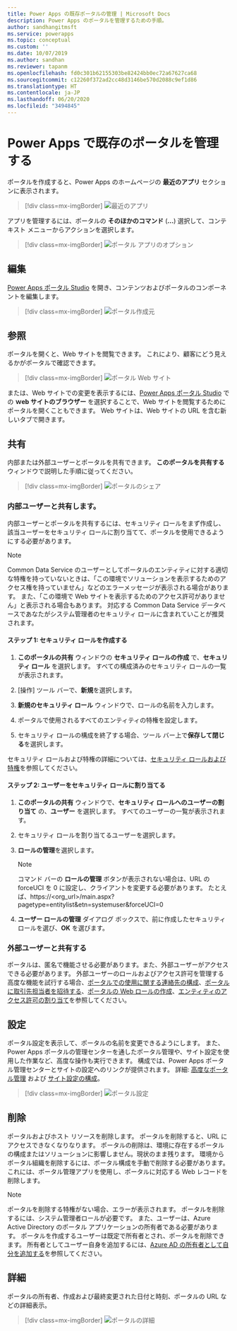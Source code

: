 ```yaml
---
title: Power Apps の既存ポータルの管理 | Microsoft Docs
description: Power Apps のポータルを管理するための手順。
author: sandhangitmsft
ms.service: powerapps
ms.topic: conceptual
ms.custom: ''
ms.date: 10/07/2019
ms.author: sandhan
ms.reviewer: tapanm
ms.openlocfilehash: fd0c301b62155303be82424bb0ec72a67627ca68
ms.sourcegitcommit: c12260f372ad2cc48d3146be570d2088c9ef1d86
ms.translationtype: HT
ms.contentlocale: ja-JP
ms.lasthandoff: 06/20/2020
ms.locfileid: "3494845"
---
```

# <a name="manage-existing-portals-in-power-apps"></a>Power Apps で既存のポータルを管理する

ポータルを作成すると、Power Apps のホームページの **最近のアプリ** セクションに表示されます。

> [!div class=mx-imgBorder]
> ![最近のアプリ](media/recent-apps.png "最近のアプリ")  

アプリを管理するには、ポータルの **そのほかのコマンド** (**…**) 選択して、コンテキスト メニューからアクションを選択します。

> [!div class=mx-imgBorder]
> ![ポータル アプリのオプション](media/portal-app-options.png "ポータル アプリのオプション")  

## <a name="edit"></a>編集

[Power Apps ポータル Studio](portal-designer-anatomy.md) を開き、コンテンツおよびポータルのコンポーネントを編集します。  

> [!div class=mx-imgBorder]
> ![ポータル作成元](media/portal-maker.png "ポータル作成元")  

## <a name="browse"></a>参照

ポータルを開くと、Web サイトを閲覧できます。 これにより、顧客にどう見えるかがポータルで確認できます。

> [!div class=mx-imgBorder]
> ![ポータル Web サイト](media/portal-website.png "ポータル Web サイト")  

または、Web サイトでの変更を表示するには、[Power Apps ポータル Studio](portal-designer-anatomy.md) での  **ｗeb サイトのブラウザー** を選択することで、Web サイトを閲覧するためにポータルを開くこともできます。 Web サイトは、Web サイトの URL を含む新しいタブで開きます。

## <a name="share"></a>共有

内部または外部ユーザーとポータルを共有できます。 **このポータルを共有する** ウィンドウで説明した手順に従ってください。

> [!div class=mx-imgBorder]
> ![ポータルのシェア](media/share-portal.png "ポータルを共有する")  

### <a name="share-with-internal-users"></a>内部ユーザーと共有します。

内部ユーザーとポータルを共有するには、セキュリティ ロールをまず作成し、該当ユーザーをセキュリティ ロールに割り当てて、ポータルを使用できるようにする必要があります。

> [!NOTE]
> Common Data Service のユーザーとしてポータルのエンティティに対する適切な特権を持っていないときは、「この環境でソリューションを表示するためのアクセス権を持っていません」などのエラーメッセージが表示される場合があります。 また、「この環境で Web サイトを表示するためのアクセス許可がありません」と表示される場合もあります。 対応する Common Data Service データベースであなたがシステム管理者のセキュリティ ロールに含まれていことが推奨されます。

#### <a name="step-1-create-a-security-role"></a>ステップ 1: セキュリティ ロールを作成する

1.  **このポータルの共有** ウィンドウの **セキュリティ ロールの作成** で、**セキュリティ ロール** を選択します。 すべての構成済みのセキュリティ ロールの一覧が表示されます。

2.  [操作] ツール バーで、**新規**を選択します。

3.  **新規のセキュリティ ロール** ウィンドウで、ロールの名前を入力します。

4.  ポータルで使用されるすべてのエンティティの特権を設定します。

5.  セキュリティ ロールの構成を終了する場合、ツール バー上で**保存して閉じる**を選択します。

セキュリティ ロールおよび特権の詳細については、[セキュリティ ロールおよび特権](https://docs.microsoft.com/power-platform/admin/security-roles-privileges)を参照してください。

#### <a name="step-2-assign-users-to-the-security-role"></a>ステップ 2: ユーザーをセキュリティ ロールに割り当てる

1.  **このポータルの共有** ウィンドウで、**セキュリティ ロールへのユーザーの割り当て** の、**ユーザー** を選択します。 すべてのユーザーの一覧が表示されます。

2.  セキュリティ ロールを割り当てるユーザーを選択します。

3.  **ロールの管理**を選択します。

    > [!NOTE]
    > コマンド バーの **ロールの管理** ボタンが表示されない場合は、URL の forceUCI を 0 に設定し、クライアントを変更する必要があります。 たとえば、https://&lt;org\_url&gt;/main.aspx?pagetype=entitylist&etn=systemuser&forceUCI=0

4.  **ユーザー ロールの管理** ダイアログ ボックスで、前に作成したセキュリティ ロールを選び、**OK** を選びます。

### <a name="share-with-external-users"></a>外部ユーザーと共有する

ポータルは、匿名で機能させる必要があります。また、外部ユーザーがアクセスできる必要があります。 外部ユーザーのロールおよびアクセス許可を管理する高度な機能を試行する場合、[ポータルでの使用に関する連絡先の構成](configure/configure-contacts.md)、[ポータルに取引先担当者を招待する](configure/invite-contacts.md)、[ポータルの Web ロールの作成](configure/create-web-roles.md)、[エンティティのアクセス許可の割り当て](configure/assign-entity-permissions.md)を参照してください。  

## <a name="settings"></a>設定

ポータル設定を表示して、ポータルの名前を変更できるようにします。 また、Power Apps ポータルの管理センターを通したポータル管理や、サイト設定を使用した作業など、高度な操作も実行できます。 構成では、Power Apps ポータル管理センターとサイトの設定へのリンクが提供されます。 詳細: [高度なポータル管理](admin/admin-overview.md) および [サイト設定の構成](configure/configure-site-settings.md)。  

> [!div class=mx-imgBorder]
> ![ポータル設定](media/portal-settings.png "ポータル設定")  

## <a name="delete"></a>削除

ポータルおよびホスト リソースを削除します。 ポータルを削除すると、URL にアクセスできなくなりなります。 ポータルの削除は、環境に存在するポータルの構成またはソリューションに影響しません。現状のまま残ります。
環境からポータル組織を削除するには、ポータル構成を手動で削除する必要があります。 これには、ポータル管理アプリを使用し、ポータルに対応する Web レコードを削除します。

> [!NOTE]
> ポータルを削除する特権がない場合、エラーが表示されます。 ポータルを削除するには、システム管理者ロールが必要です。 また、ユーザーは、Azure Active Directory のポータル アプリケーションの所有者である必要があります。 ポータルを作成するユーザーは既定で所有者とされ、ポータルを削除できます。 所有者としてユーザー自身を追加するには、[Azure AD の所有者として自分を追加する](admin/admin-overview.md#add-yourself-as-an-owner-of-the-azure-ad-application)を参照してください。

## <a name="details"></a>詳細

ポータルの所有者、作成および最終変更された日付と時刻、ポータルの URL などの詳細表示。

> [!div class=mx-imgBorder]
> ![ポータルの詳細](media/portal-details.png "ポータルの詳細")  

